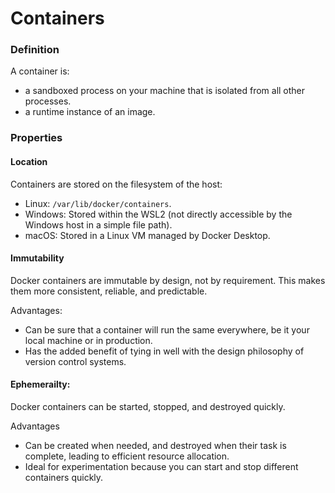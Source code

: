 # Containers

### Definition

A container is:

-   a sandboxed process on your machine that is isolated from all other processes.
-   a runtime instance of an image.

### Properties

#### Location

Containers are stored on the filesystem of the host:

-   Linux: `/var/lib/docker/containers`.
-   Windows: Stored within the WSL2 (not directly accessible by the Windows host in a simple file path).
-   macOS: Stored in a Linux VM managed by Docker Desktop.

#### Immutability

Docker containers are immutable by design, not by requirement. This makes them more consistent, reliable, and predictable.

Advantages:

-   Can be sure that a container will run the same everywhere, be it your local machine or in production.
-   Has the added benefit of tying in well with the design philosophy of version control systems.

#### Ephemerailty:

Docker containers can be started, stopped, and destroyed quickly.

Advantages

-   Can be created when needed, and destroyed when their task is complete, leading to efficient resource allocation.
-   Ideal for experimentation because you can start and stop different containers quickly.

